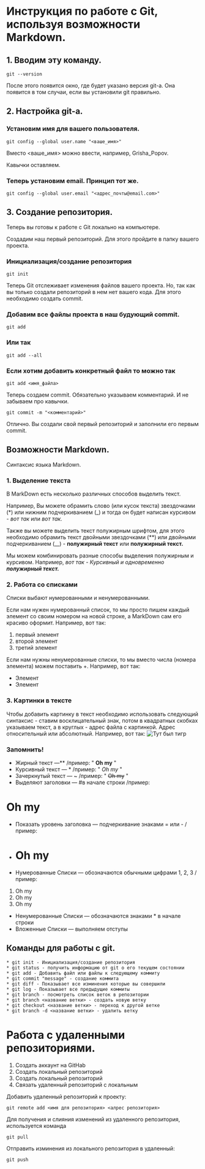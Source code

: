# Инструкция по работе с Git, используя возможности Markdown.
## 1. Вводим эту команду.
```
git --version
```
После этого появится окно, где будет указано версия git-а. Она появится в том случаи, если вы установили git правильно.

## 2. Настройка git-а.
### Установим имя для вашего пользователя.
```
git config --global user.name "<ваше_имя>"
```
Вместо <ваше_имя> можно ввести, например, Grisha_Popov.

Кавычки оставляем.

### Теперь установим email. Принцип тот же.
```
git config --global user.email "<адрес_почты@email.com>"
```
## 3. Создание репозитория.
Теперь вы готовы к работе с Git локально на компьютере.

Создадим наш первый репозиторий. Для этого пройдите в папку вашего проекта.

### Инициализация/создание репозитория
```
git init
```
Теперь Git отслеживает изменения файлов вашего проекта. Но, так как вы только создали репозиторий в нем нет вашего кода. Для этого необходимо создать commit.

### Добавим все файлы проекта в наш будующий commit.
```
git add
```
### Или так
```
git add --all
```
### Если хотим добавить конкретный файл то можно так
```
git add <имя_файла>
```
Теперь создаем commit. Обязательно указываем комментарий. И не забываем про кавычки.
```
git commit -m "<комментарий>"
```
Отлично. Вы создали свой первый репозиторий и заполнили его первым commit.

## Возможности Markdown.
Синтаксис языка Markdown.
### 1. Выделение текста
В MarkDown есть несколько различных способов выделить текст.

Например, Вы можете обрамить слово (или кусок текста) звездочками (*) или нижним подчеркиванием (_) и тогда он будет написан курсивом - *вот так* или _вот так._

Также вы можете выделить текст полужирным шрифтом, для этого необходимо обрамить текст двойными звездочками (**) или двойными подчеркиванием (__) - **полужирный текст** или __полужирный текст.__

Мы можем комбинировать разные способы выделения полужирным и курсивом. Например, *вот так - Курсивный и одновременно __полужирный текст.__*
### 2. Работа со списками
Списки выбают нумерованными и ненумерованными.

Если нам нужен нумерованный список, то мы просто пишем каждый элемент со своим номером на новой строке, а MarkDown сам его красиво оформит. Например, вот так:
1. первый элемент
2. второй элемент
3. третий элемент

Если нам нужны ненумерованные списки, то мы вместо числа (номера элемента) можем поставить +. Например, вот так:
* Элемент
* Элемент
### 3. Картинки в тексте
Чтобы добавить картинку в текст необходимо использовать следующий синтаксис - ставим восклицательный знак, потом в квадратных скобках указываем текст, а в круглых - адрес файла с картинкой. Адрес относительный или абсолютный. Например, вот так:
![Тут был тигр](Тигр.jpg)
### Запомнить!
* Жирный текст —** /пример: " **Oh my** "
* Курсивный текст — * /пример: " *Oh my* "
* Зачеркнутый текст — ~ /пример: " ~~Oh my~~ "
* Выделяют заголовки — #в начале строки /пример: 
 # Oh my
* Показать уровень заголовка — подчеркивание знаками = или - /пример:
- # Oh my
* Нумерованные Списки — обозначаются обычными цифрами 1, 2, 3 /пример:
1. Oh my
2. Oh my
3. Oh my
* Ненумерованные Списки — обозначаются знаками * в начале строки
* Вложенные Списки — выполняем отступы

## Команды для работы с git.
```
* git init - Инициализация/создание репозитория
* git status - получить информацию от git о его текущем состоянии
* git add - Добавить файл или файлы к следующему коммиту
* git commit "message" - создание коммита
* git diff - Показывает все изминения которые вы совершили
* git log - Показывает все предыдущие коммиты
* git branch - посмотреть список веток в репозитории
* git branch <название ветки> - создать новую ветку
* git checkout <название ветки> - переход к другой ветке
* git branch -d <название ветки> - удалить ветку
```
# Работа с удаленными репозиториями.
1. Создать аккаунт на GitHab
2. Создать локальный репозиторий
3. Создать локальный репозиторий
4. Связать удаленный репозиторий с локальным

Добавить удаленный репозиторий к проекту:
```
git remote add <имя для репозитория> <алрес репозитория>
```

Для получения и слияния изменений из удаленного репозитория, используется команда
```
git pull
```

Отправить изминения из локального репозитория в удаленный:
```
git push